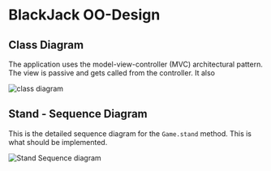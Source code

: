 # BlackJack OO-Design

## Class Diagram
The application uses the model-view-controller (MVC) architectural pattern. The view is passive and gets called from the controller. It also 

![class diagram](img/A3ClassDiagramRevised.jpg)

## Stand - Sequence Diagram
This is the detailed sequence diagram for the `Game.stand` method. This is what should be implemented.

![Stand Sequence diagram](img/stand_seq.jpg)
